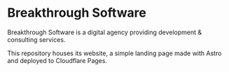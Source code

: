 # Breakthrough Software

Breakthrough Software is a digital agency providing development & consulting services.

This repository houses its website, a simple landing page made with Astro and deployed to Cloudflare Pages.